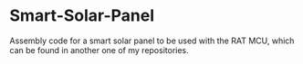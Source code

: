 # Smart-Solar-Panel
Assembly code for a smart solar panel to be used with the RAT MCU, which can be found in another one of my repositories.
